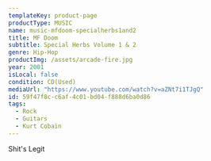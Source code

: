 ```yaml
---
templateKey: product-page
productType: MUSIC
name: music-mfdoom-specialherbs1and2
title: MF Doom
subtitle: Special Herbs Volume 1 & 2
genre: Hip-Hop
productImg: /assets/arcade-fire.jpg
year: 2001
isLocal: false
condition: CD(Used)
mediaUrl: "https://www.youtube.com/watch?v=aZNt7i1TJgQ"
id: 59f47f8c-c6af-4c01-bd04-f888d6ba0d86
tags:
  - Rock
  - Guitars
  - Kurt Cobain
---
```


Shit's Legit
